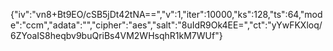 {"iv":"vn8+Bt9EO/cSB5jDt42tNA==","v":1,"iter":10000,"ks":128,"ts":64,"mode":"ccm","adata":"","cipher":"aes","salt":"8uIdR9Ok4EE=","ct":"yYwFKXloq/6ZYoaIS8heqbv9buQriBs4VM2WHsqhR1kM7WUf"}
